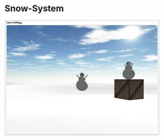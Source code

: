# Snow-System

<img src="https://github.com/william-cheung/Snow-System/blob/master/screen-shot.jpg">

